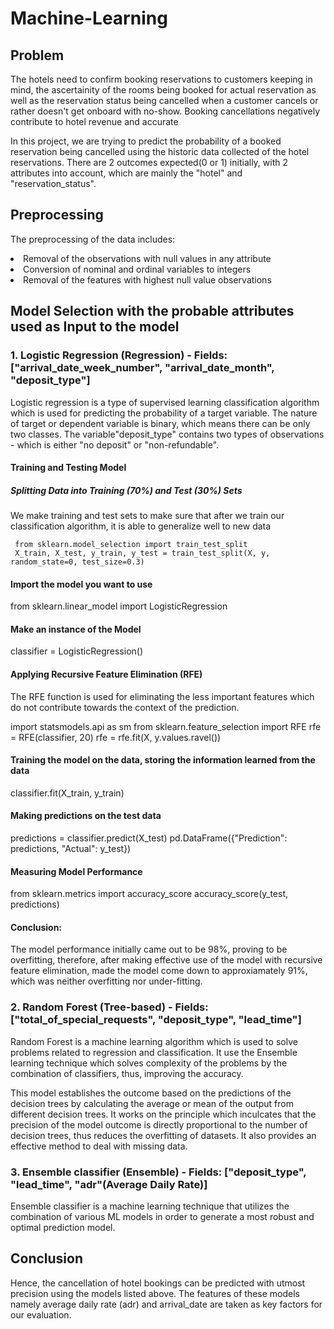 # Machine-Learning

## Problem
The hotels need to confirm booking reservations to customers keeping in mind, the ascertainity of the rooms being booked for actual reservation as well as the reservation status being cancelled when a customer cancels or rather doesn't get onboard with no-show.
Booking cancellations negatively contribute to hotel revenue and accurate 

In this project, we are trying to predict the probability of a booked reservation being cancelled using the historic data collected of the hotel reservations.
There are 2 outcomes expected(0 or 1) initially, with 2 attributes into account, which are mainly the "hotel" and "reservation_status".

## Preprocessing
The preprocessing of the data includes:
<li>Removal of the observations with null values in any attribute</li>
<li>Conversion of nominal and ordinal variables to integers</li>
<li>Removal of the features with highest null value observations</li>

## Model Selection with the probable attributes used as Input to the model
### 1. Logistic Regression (Regression) - Fields: ["arrival_date_week_number", "arrival_date_month", "deposit_type"]
Logistic regression is a type of supervised learning classification algorithm which is used for predicting the probability of a target variable. The nature of target or dependent variable is binary, which means there can be only two classes. The variable"deposit_type" contains two types of observations - which is either "no deposit" or "non-refundable".

#### Training and Testing Model
##### Splitting Data into Training (70%) and Test (30%) Sets
We make training and test sets to make sure that after we train our classification algorithm, it is able to generalize well to new data

     from sklearn.model_selection import train_test_split
     X_train, X_test, y_train, y_test = train_test_split(X, y, random_state=0, test_size=0.3)

#### Import the model you want to use
from sklearn.linear_model import LogisticRegression

#### Make an instance of the Model
classifier = LogisticRegression()

#### Applying Recursive Feature Elimination (RFE)
The RFE function is used for eliminating the less important features which do not contribute towards the context of the prediction.

import statsmodels.api as sm
from sklearn.feature_selection import RFE
rfe = RFE(classifier, 20)
rfe = rfe.fit(X, y.values.ravel())

#### Training the model on the data, storing the information learned from the data
classifier.fit(X_train, y_train)

#### Making predictions on the test data
predictions = classifier.predict(X_test)
pd.DataFrame({"Prediction": predictions, "Actual": y_test})

#### Measuring Model Performance
from sklearn.metrics import accuracy_score
accuracy_score(y_test, predictions)

#### Conclusion:
The model performance initially came out to be 98%, proving to be overfitting, therefore, after making effective use of the model with recursive feature elimination, made the model come down to approxiamately 91%, which was neither overfitting nor under-fitting.

### 2. Random Forest (Tree-based) - Fields: ["total_of_special_requests", "deposit_type", "lead_time"]
Random Forest is a machine learning algorithm which is used to solve problems related to regression and classification. It use the Ensemble learning technique which solves complexity of the problems by the combination of classifiers, thus, improving the accuracy.

This model establishes the outcome based on the predictions of the decision trees by calculating the average or mean of the output from different decision trees. It works on the principle which inculcates that the precision of the model outcome is directly proportional to the number of decision trees, thus reduces the overfitting of datasets. It also provides an effective method to deal with missing data.

### 3. Ensemble classifier (Ensemble) - Fields: ["deposit_type", "lead_time", "adr"(Average Daily Rate)]
Ensemble classifier is a machine learning technique that utilizes the combination of various ML models in order to generate a most robust and optimal prediction model. 

## Conclusion
Hence, the cancellation of hotel bookings can be predicted with utmost precision using the models listed above.
The features of these models namely average daily rate (adr) and arrival_date are taken as key factors for our evaluation.

